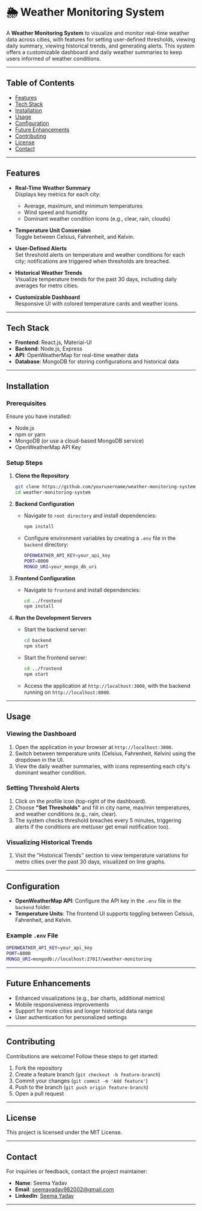 # 🌦️ Weather Monitoring System

A **Weather Monitoring System** to visualize and monitor real-time weather data across cities, with features for setting user-defined thresholds, viewing daily summary, viewing historical trends, and generating alerts. This system offers a customizable dashboard and daily weather summaries to keep users informed of weather conditions.

---

## Table of Contents
- [Features](#features)
- [Tech Stack](#tech-stack)
- [Installation](#installation)
- [Usage](#usage)
- [Configuration](#configuration)
- [Future Enhancements](#future-enhancements)
- [Contributing](#contributing)
- [License](#license)
- [Contact](#contact)

---

## Features

- **Real-Time Weather Summary**  
  Displays key metrics for each city:
  - Average, maximum, and minimum temperatures
  - Wind speed and humidity
  - Dominant weather condition icons (e.g., clear, rain, clouds)

- **Temperature Unit Conversion**  
  Toggle between Celsius, Fahrenheit, and Kelvin.

- **User-Defined Alerts**  
  Set threshold alerts on temperature and weather conditions for each city; notifications are triggered when thresholds are breached.

- **Historical Weather Trends**  
  Visualize temperature trends for the past 30 days, including daily averages for metro cities.

- **Customizable Dashboard**  
  Responsive UI with colored temperature cards and weather icons.

---

## Tech Stack

- **Frontend**: React.js, Material-UI
- **Backend**: Node.js, Express
- **API**: OpenWeatherMap for real-time weather data
- **Database**: MongoDB for storing configurations and historical data

---

## Installation

### Prerequisites

Ensure you have installed:
- Node.js
- npm or yarn
- MongoDB (or use a cloud-based MongoDB service)
- OpenWeatherMap API Key

### Setup Steps

1. **Clone the Repository**  
   ```bash
   git clone https://github.com/yourusername/weather-monitoring-system.git
   cd weather-monitoring-system
   ```

2. **Backend Configuration**  
   - Navigate to `root directory` and install dependencies:
     ```bash
     npm install
     ```
   - Configure environment variables by creating a `.env` file in the `backend` directory:
     ```bash
     OPENWEATHER_API_KEY=your_api_key
     PORT=8000
     MONGO_URI=your_mongo_db_uri
     ```

3. **Frontend Configuration**  
   - Navigate to `frontend` and install dependencies:
     ```bash
     cd ../frontend
     npm install
     ```

4. **Run the Development Servers**  
   - Start the backend server:
     ```bash
     cd backend
     npm start
     ```
   - Start the frontend server:
     ```bash
     cd ../frontend
     npm start
     ```

   - Access the application at `http://localhost:3000`, with the backend running on `http://localhost:8000`.

---

## Usage

### Viewing the Dashboard
1. Open the application in your browser at `http://localhost:3000`.
2. Switch between temperature units (Celsius, Fahrenheit, Kelvin) using the dropdown in the UI.
3. View the daily weather summaries, with icons representing each city's dominant weather condition.

### Setting Threshold Alerts
1. Click on the profile icon (top-right of the dashboard).
2. Choose **"Set Thresholds"** and fill in city name, max/min temperatures, and weather conditions (e.g., rain, clear).
3. The system checks threshold breaches every 5 minutes, triggering alerts if the conditions are met(user get email notification too).

### Visualizing Historical Trends
1. Visit the "Historical Trends" section to view temperature variations for metro cities over the past 30 days, visualized on line graphs.

---

## Configuration

- **OpenWeatherMap API**: Configure the API key in the `.env` file in the `backend` folder.
- **Temperature Units**: The frontend UI supports toggling between Celsius, Fahrenheit, and Kelvin.

### Example `.env` File

```bash
OPENWEATHER_API_KEY=your_api_key
PORT=8000
MONGO_URI=mongodb://localhost:27017/weather-monitoring
```

---

## Future Enhancements

- Enhanced visualizations (e.g., bar charts, additional metrics)
- Mobile responsiveness improvements
- Support for more cities and longer historical data range
- User authentication for personalized settings

---

## Contributing

Contributions are welcome! Follow these steps to get started:
1. Fork the repository
2. Create a feature branch (`git checkout -b feature-branch`)
3. Commit your changes (`git commit -m 'Add feature'`)
4. Push to the branch (`git push origin feature-branch`)
5. Open a pull request

---

## License

This project is licensed under the MIT License.

---

## Contact

For inquiries or feedback, contact the project maintainer:

- **Name**: Seema Yadav
- **Email**: seemayadav982002@gmail.com
- **LinkedIn**: [Seema Yadav](https://www.linkedin.com/in/seemayadav09/)

---
